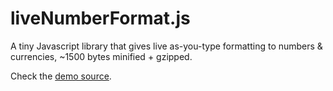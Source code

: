 # liveNumberFormat.js

A tiny Javascript library that gives live as-you-type formatting to numbers & currencies, ~1500 bytes minified + gzipped.


Check the [demo source](https://github.com/abhinavxd/liveNumberFormat.js/blob/main/docs/index.html).
